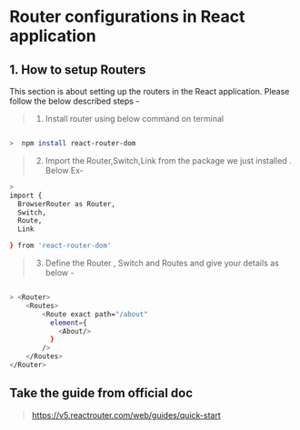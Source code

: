 # Router configurations in React application

## 1. How to setup Routers
This section is about setting up the routers in the React application. Please follow the below described steps -




> 1.  Install router using below command on terminal


```sh

>  npm install react-router-dom 

```

> 2.  Import the Router,Switch,Link from the package we just installed . Below Ex-


```sh
> 
import {
  BrowserRouter as Router,
  Switch,
  Route,
  Link

} from 'react-router-dom'

```

> 3.  Define the Router , Switch and Routes and give your details as below -

```sh

> <Router>
    <Routes>
        <Route exact path="/about"
          element={
            <About/>
          }
        />
    </Routes>
</Router>

```


## Take the guide from official doc

> https://v5.reactrouter.com/web/guides/quick-start



